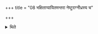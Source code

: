 +++
title = "08 भक्षिताप्यायितमन्तरा नेष्टुराग्नीध्रस्य च"

+++

<details><summary>थिते</summary>

भक्षिताप्यायितमन्तरा नेष्टुराग्नीध्रस्य च चमसौ सादयित्वर्तुग्रहैः प्रचरतः ८
</details>
